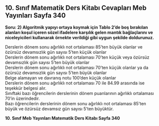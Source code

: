 ## 10. Sınıf Matematik Ders Kitabı Cevapları Meb Yayınları Sayfa 340

**Soru: 2) Algoritmik yapıyı ortaya koymak için Tablo 2’de boş bırakılan alanları koşul içeren sözel ifadelere karşılık gelen mantık bağlaçlarını ve niceleyicileri kullanarak örnekte verildiği gibi uygun şekilde doldurunuz.**

Derslerin dönem sonu ağırlıklı not ortalaması 85’ten büyük olanlar ve özürsüz devamsızlık gün sayısı 5’ten küçük olanlar  
 Derslerin dönem sonu ağırlıklı not ortalaması 70’ten küçük veya özürsüz devamsızlık gün sayısı 5’ten büyük olanlar  
 Derslerin dönem sonu ağırlıklı not ortalaması 70’ten küçük olanlar ya da özürsüz devamsızlık gün sayısı 5’ten büyük olanlar  
 Belge alamayan ve davranış notu 100’den küçük olanlar  
 Derslerin dönem sonu ağırlıklı not ortalaması 70 ile 84.99 arasında ise teşekkür belgesi alır.  
 Sınıftaki bazı öğrencilerin derslerinin dönem puanlarının ağırlıklı ortalaması 70’in üzerindedir.  
 Bazı öğrencilerin derslerinin dönem sonu ağırlıklı not ortalaması 85’ten büyük ve özürsüz devamsız gün sayısı 5’ten büyüktür.

**10. Sınıf Meb Yayınları Matematik Ders Kitabı Sayfa 340**